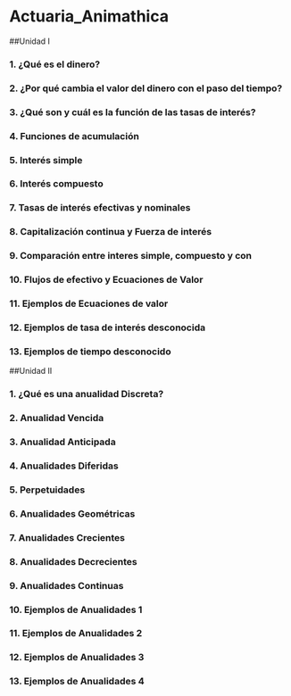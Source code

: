 # Actuaria_Animathica

##Unidad I

### 1. ¿Qué es el dinero?
### 2. ¿Por qué cambia el valor del dinero con el paso del tiempo?
### 3. ¿Qué son y cuál es la función de las tasas de interés?
### 4. Funciones de acumulación
### 5. Interés simple
### 6. Interés compuesto
### 7. Tasas de interés efectivas y nominales
### 8. Capitalización continua y Fuerza de interés
### 9.  Comparación entre interes simple, compuesto y con
### 10. Flujos de efectivo y Ecuaciones de Valor
### 11. Ejemplos de Ecuaciones de valor
### 12. Ejemplos de tasa de interés desconocida
### 13. Ejemplos de tiempo desconocido


##Unidad II
### 1. ¿Qué es una anualidad Discreta?
### 2. Anualidad Vencida 
### 3. Anualidad Anticipada
### 4. Anualidades Diferidas
### 5. Perpetuidades
### 6. Anualidades Geométricas
### 7. Anualidades Crecientes
### 8. Anualidades Decrecientes
### 9. Anualidades Continuas
### 10. Ejemplos de Anualidades 1
### 11. Ejemplos de Anualidades 2
### 12. Ejemplos de Anualidades 3
### 13. Ejemplos de Anualidades 4


